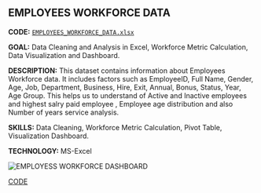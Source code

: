  ## **EMPLOYEES WORKFORCE DATA**

  **CODE:** [`EMPLOYEES_WORKFORCE_DATA.xlsx`](https://github.com/Amith-shivaramu/PROJECTS_PORTFOLIO/blob/main/Employee%20Workforce%20Data.xlsx)

  **GOAL:** Data Cleaning and Analysis in Excel, Workforce Metric Calculation, Data Visualization and Dashboard.

  **DESCRIPTION:** This dataset contains information about Employees Workforce data. It includes factors such as EmployeeID, Full Name, Gender, Age, Job, 
                   Department, Business, Hire, Exit, Annual, Bonus, Status, Year, Age Group. This helps us to understand of Active and Inactive employees and 
                   highest salry paid employee , Employee age distribution and also Number of years service analysis.

  **SKILLS:** Data Cleaning, Workforce Metric Calculation, Pivot Table, Visualization Dashboard.

  **TECHNOLOGY:** MS-Excel

  ![EMPLOYESS WORKFORCE DASHBOARD](https://github.com/user-attachments/assets/073b81f7-11ad-4f4c-a1b1-94c3365a1743)

   [CODE](https://github.com/user-attachments/files/19470592/Employee.Workforce.Data.xlsx)
  
